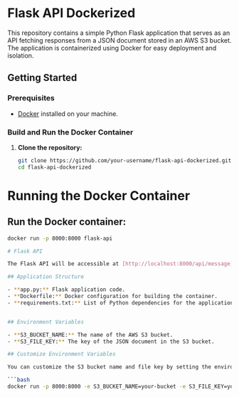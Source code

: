 # Flask API Dockerized

This repository contains a simple Python Flask application that serves as an API fetching responses from a JSON document stored in an AWS S3 bucket. The application is containerized using Docker for easy deployment and isolation.

## Getting Started

### Prerequisites

- [Docker](https://docs.docker.com/get-docker/) installed on your machine.

### Build and Run the Docker Container

1. **Clone the repository:**

   ```bash
   git clone https://github.com/your-username/flask-api-dockerized.git
   cd flask-api-dockerized

# Running the Docker Container

## Run the Docker container:

```bash
docker run -p 8000:8000 flask-api

# Flask API

The Flask API will be accessible at [http://localhost:8000/api/message](http://localhost:8000/api/message).

## Application Structure

- **app.py:** Flask application code.
- **Dockerfile:** Docker configuration for building the container.
- **requirements.txt:** List of Python dependencies for the application.


## Environment Variables

- **S3_BUCKET_NAME:** The name of the AWS S3 bucket.
- **S3_FILE_KEY:** The key of the JSON document in the S3 bucket.

## Customize Environment Variables

You can customize the S3 bucket name and file key by setting the environment variables when running the Docker container:

```bash
docker run -p 8000:8000 -e S3_BUCKET_NAME=your-bucket -e S3_FILE_KEY=your-file.json flask-api

